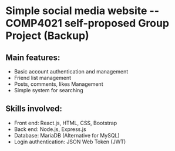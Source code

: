 # Simple social media website -- COMP4021 self-proposed Group Project (Backup)

## Main features:
- Basic account authentication and management
- Friend list management
- Posts, comments, likes Management
- Simple system for searching

## Skills involved:
- Front end: React.js, HTML, CSS, Bootstrap
- Back end: Node.js, Express.js
- Database: MariaDB (Alternative for MySQL)
- Login authentication: JSON Web Token (JWT)
